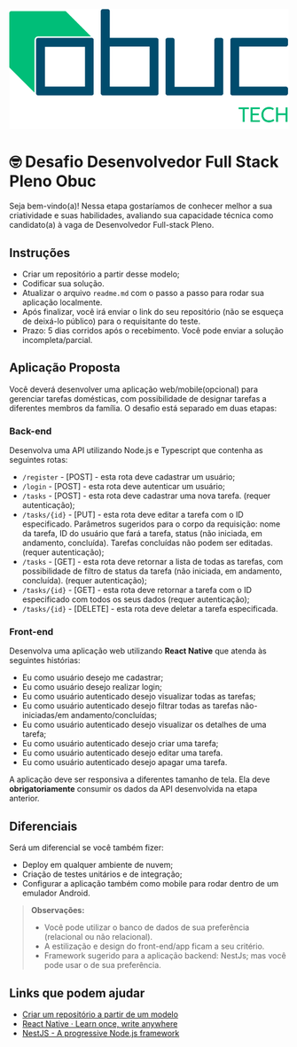 ![Logotipo OBUC Tech](./logo_tech.png)

# 🤓 Desafio Desenvolvedor Full Stack Pleno Obuc
Seja bem-vindo(a)! Nessa etapa gostaríamos de conhecer melhor a sua criatividade e suas habilidades, avaliando  sua capacidade técnica como candidato(a) à vaga de Desenvolvedor Full-stack Pleno.

## Instruções
- Criar um repositório a partir desse modelo;
- Codificar sua solução.
- Atualizar o arquivo `readme.md` com o passo a passo para rodar sua aplicação localmente.
- Após finalizar, você irá enviar o link do seu repositório (não se esqueça de deixá-lo público) para o requisitante do teste.
- Prazo: 5 dias corridos após o recebimento. Você pode enviar a solução incompleta/parcial.

## Aplicação Proposta
Você deverá desenvolver uma aplicação web/mobile(opcional) para gerenciar tarefas domésticas, com possibilidade de designar tarefas a diferentes membros da família. O desafio está separado em duas etapas:

### Back-end
Desenvolva uma API utilizando Node.js e Typescript que contenha as seguintes rotas:
-  `/register` - [POST] - esta rota deve cadastrar um usuário;
- `/login` - [POST] - esta rota deve autenticar um usuário;
- `/tasks` - [POST] - esta rota deve cadastrar uma nova tarefa. (requer autenticação);
- `/tasks/{id}` - [PUT] - esta rota deve editar a tarefa com o ID especificado. Parâmetros sugeridos para o corpo da requisição: nome da tarefa, ID do usuário que  fará a tarefa, status (não iniciada, em andamento, concluída). Tarefas concluídas não podem ser editadas. (requer autenticação);
- `/tasks` - [GET] - esta rota deve retornar a lista de todas as tarefas, com possibilidade de filtro de status da tarefa (não iniciada, em andamento, concluída). (requer autenticação);
- `/tasks/{id}` - [GET] - esta rota deve retornar a tarefa com o ID especificado com todos os seus dados  (requer autenticação);
- `/tasks/{id}` - [DELETE] - esta rota deve deletar a tarefa especificada.

### Front-end
Desenvolva uma aplicação web utilizando **React Native** que atenda às seguintes histórias:
 - Eu como usuário desejo me cadastrar;
 - Eu como usuário desejo realizar login;
 - Eu como usuário autenticado desejo visualizar todas as tarefas;
 - Eu como usuário autenticado desejo filtrar todas as tarefas não-iniciadas/em andamento/concluídas;
 - Eu como usuário autenticado desejo visualizar os detalhes de uma tarefa;
 - Eu como usuário autenticado desejo criar uma tarefa;
 - Eu como usuário autenticado desejo editar uma tarefa.
 - Eu como usuário autenticado desejo apagar uma tarefa.

A aplicação deve ser responsiva a diferentes tamanho de tela. Ela deve **obrigatoriamente** consumir os dados da API desenvolvida na etapa anterior.

## Diferenciais
Será um diferencial se você também fizer:
- Deploy em qualquer ambiente de nuvem;
- Criação de testes unitários e de integração;
- Configurar a aplicação também como mobile para rodar dentro de um emulador Android.

> **Observações:**
> - Você pode utilizar o banco de dados de sua preferência (relacional ou não relacional).
> - A estilização e design do front-end/app ficam a seu critério.
> - Framework sugerido para a aplicação backend: NestJs; mas você pode usar o de sua preferência.


## Links que podem ajudar 
- [Criar um repositório a partir de um modelo](https://docs.github.com/pt/repositories/creating-and-managing-repositories/creating-a-repository-from-a-template#creating-a-repository-from-a-template)
- [React Native · Learn once, write anywhere](https://reactnative.dev/)
- [NestJS - A progressive Node.js framework](https://nestjs.com/)